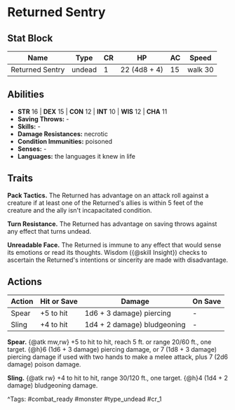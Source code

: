 # Returned Sentry

## Stat Block

| Name | Type | CR | HP | AC | Speed |
|------|------|----|----|----|-------|
| Returned Sentry | undead | 1 | 22 (4d8 + 4) | 15 | walk 30 |

## Abilities

- **STR** 16 | **DEX** 15 | **CON** 12 | **INT** 10 | **WIS** 12 | **CHA** 11
- **Saving Throws:** -  
- **Skills:** -  
- **Damage Resistances:** necrotic  
- **Condition Immunities:** poisoned  
- **Senses:** -  
- **Languages:** the languages it knew in life

## Traits

**Pack Tactics.** The Returned has advantage on an attack roll against a creature if at least one of the Returned's allies is within 5 feet of the creature and the ally isn't incapacitated condition.

**Turn Resistance.** The Returned has advantage on saving throws against any effect that turns undead.

**Unreadable Face.** The Returned is immune to any effect that would sense its emotions or read its thoughts. Wisdom ({@skill Insight}) checks to ascertain the Returned's intentions or sincerity are made with disadvantage.


## Actions

| Action | Hit or Save | Damage | On Save |
|--------|--------------|--------|----------|
| Spear | +5 to hit | 1d6 + 3 damage) piercing | - |
| Sling | +4 to hit | 1d4 + 2 damage) bludgeoning | - |

**Spear.** {@atk mw,rw} +5 to hit to hit, reach 5 ft. or range 20/60 ft., one target. {@h}6 (1d6 + 3 damage) piercing damage, or 7 (1d8 + 3 damage) piercing damage if used with two hands to make a melee attack, plus 7 (2d6 damage) poison damage.

**Sling.** {@atk rw} +4 to hit to hit, range 30/120 ft., one target. {@h}4 (1d4 + 2 damage) bludgeoning damage.


^Tags: #combat_ready #monster #type_undead #cr_1